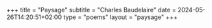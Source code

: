 +++
title = "Paysage"
subtitle = "Charles Baudelaire"
date = 2024-05-26T14:20:51+02:00
type = "poems"
layout = "paysage"
+++
